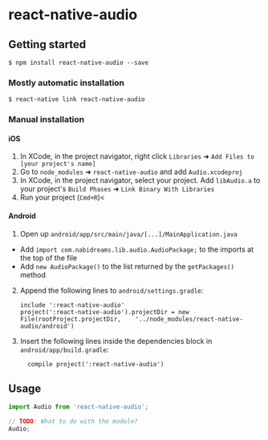 # react-native-audio

## Getting started

`$ npm install react-native-audio --save`

### Mostly automatic installation

`$ react-native link react-native-audio`

### Manual installation


#### iOS

1. In XCode, in the project navigator, right click `Libraries` ➜ `Add Files to [your project's name]`
2. Go to `node_modules` ➜ `react-native-audio` and add `Audio.xcodeproj`
3. In XCode, in the project navigator, select your project. Add `libAudio.a` to your project's `Build Phases` ➜ `Link Binary With Libraries`
4. Run your project (`Cmd+R`)<

#### Android

1. Open up `android/app/src/main/java/[...]/MainApplication.java`
  - Add `import com.nabidreams.lib.audio.AudioPackage;` to the imports at the top of the file
  - Add `new AudioPackage()` to the list returned by the `getPackages()` method
2. Append the following lines to `android/settings.gradle`:
  	```
  	include ':react-native-audio'
  	project(':react-native-audio').projectDir = new File(rootProject.projectDir, 	'../node_modules/react-native-audio/android')
  	```
3. Insert the following lines inside the dependencies block in `android/app/build.gradle`:
  	```
      compile project(':react-native-audio')
  	```


## Usage
```javascript
import Audio from 'react-native-audio';

// TODO: What to do with the module?
Audio;
```
